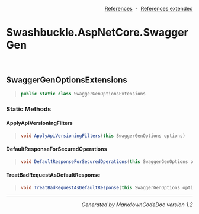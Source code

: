 <div style='text-align: right'>

[References](Index.md)&nbsp;&nbsp;-&nbsp;&nbsp;[References extended](IndexExtended.md)
</div>

# Swashbuckle.AspNetCore.SwaggerGen

<br />

## SwaggerGenOptionsExtensions

>```csharp
>public static class SwaggerGenOptionsExtensions
>```

### Static Methods

#### ApplyApiVersioningFilters
>```csharp
>void ApplyApiVersioningFilters(this SwaggerGenOptions options)
>```
#### DefaultResponseForSecuredOperations
>```csharp
>void DefaultResponseForSecuredOperations(this SwaggerGenOptions options)
>```
#### TreatBadRequestAsDefaultResponse
>```csharp
>void TreatBadRequestAsDefaultResponse(this SwaggerGenOptions options)
>```
<hr /><div style='text-align: right'><i>Generated by MarkdownCodeDoc version 1.2</i></div>
